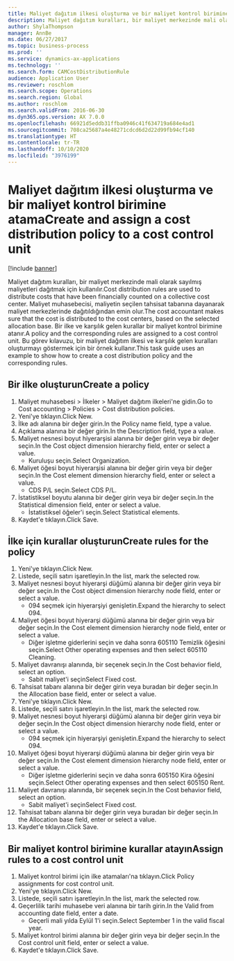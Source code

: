 ```yaml
---
title: Maliyet dağıtım ilkesi oluşturma ve bir maliyet kontrol birimine atama
description: Maliyet dağıtım kuralları, bir maliyet merkezinde mali olarak sayılmış maliyetleri dağıtmak için kullanılır.
author: ShylaThompson
manager: AnnBe
ms.date: 06/27/2017
ms.topic: business-process
ms.prod: ''
ms.service: dynamics-ax-applications
ms.technology: ''
ms.search.form: CAMCostDistributionRule
audience: Application User
ms.reviewer: roschlom
ms.search.scope: Operations
ms.search.region: Global
ms.author: roschlom
ms.search.validFrom: 2016-06-30
ms.dyn365.ops.version: AX 7.0.0
ms.openlocfilehash: 66921d5eddb31ffba0946c41f634719a684e4ad1
ms.sourcegitcommit: 708ca25687a4e48271cdcd6d2d22d99fb94cf140
ms.translationtype: HT
ms.contentlocale: tr-TR
ms.lasthandoff: 10/10/2020
ms.locfileid: "3976199"
---
```

# <a name="create-and-assign-a-cost-distribution-policy-to-a-cost-control-unit"></a><span data-ttu-id="49b65-103">Maliyet dağıtım ilkesi oluşturma ve bir maliyet kontrol birimine atama</span><span class="sxs-lookup"><span data-stu-id="49b65-103">Create and assign a cost distribution policy to a cost control unit</span></span>

[!include [banner](../../includes/banner.md)]

<span data-ttu-id="49b65-104">Maliyet dağıtım kuralları, bir maliyet merkezinde mali olarak sayılmış maliyetleri dağıtmak için kullanılır.</span><span class="sxs-lookup"><span data-stu-id="49b65-104">Cost distribution rules are used to distribute costs that have been financially counted on a collective cost center.</span></span> <span data-ttu-id="49b65-105">Maliyet muhasebecisi, maliyetin seçilen tahsisat tabanına dayanarak maliyet merkezlerinde dağıtıldığından emin olur.</span><span class="sxs-lookup"><span data-stu-id="49b65-105">The cost accountant makes sure that the cost is distributed to the cost centers, based on the selected allocation base.</span></span> <span data-ttu-id="49b65-106">Bir ilke ve karşılık gelen kurallar bir maliyet kontrol birimine atanır.</span><span class="sxs-lookup"><span data-stu-id="49b65-106">A policy and the corresponding rules are assigned to a cost control unit.</span></span> <span data-ttu-id="49b65-107">Bu görev kılavuzu, bir maliyet dağıtım ilkesi ve karşılık gelen kuralları oluşturmayı göstermek için bir örnek kullanır.</span><span class="sxs-lookup"><span data-stu-id="49b65-107">This task guide uses an example to show how to create a cost distribution policy and the corresponding rules.</span></span>


## <a name="create-a-policy"></a><span data-ttu-id="49b65-108">Bir ilke oluşturun</span><span class="sxs-lookup"><span data-stu-id="49b65-108">Create a policy</span></span>
1. <span data-ttu-id="49b65-109">Maliyet muhasebesi > İlkeler > Maliyet dağıtım ilkeleri'ne gidin.</span><span class="sxs-lookup"><span data-stu-id="49b65-109">Go to Cost accounting > Policies > Cost distribution policies.</span></span>
2. <span data-ttu-id="49b65-110">Yeni'ye tıklayın.</span><span class="sxs-lookup"><span data-stu-id="49b65-110">Click New.</span></span>
3. <span data-ttu-id="49b65-111">İlke adı alanına bir değer girin.</span><span class="sxs-lookup"><span data-stu-id="49b65-111">In the Policy name field, type a value.</span></span>
4. <span data-ttu-id="49b65-112">Açıklama alanına bir değer girin.</span><span class="sxs-lookup"><span data-stu-id="49b65-112">In the Description field, type a value.</span></span>
5. <span data-ttu-id="49b65-113">Maliyet nesnesi boyut hiyerarşisi alanına bir değer girin veya bir değer seçin.</span><span class="sxs-lookup"><span data-stu-id="49b65-113">In the Cost object dimension hierarchy field, enter or select a value.</span></span>
    * <span data-ttu-id="49b65-114">Kuruluşu seçin.</span><span class="sxs-lookup"><span data-stu-id="49b65-114">Select Organization.</span></span>  
6. <span data-ttu-id="49b65-115">Maliyet öğesi boyut hiyerarşisi alanına bir değer girin veya bir değer seçin.</span><span class="sxs-lookup"><span data-stu-id="49b65-115">In the Cost element dimension hierarchy field, enter or select a value.</span></span>
    * <span data-ttu-id="49b65-116">CDS P/L seçin.</span><span class="sxs-lookup"><span data-stu-id="49b65-116">Select CDS P/L.</span></span>  
7. <span data-ttu-id="49b65-117">İstatistiksel boyutu alanına bir değer girin veya bir değer seçin.</span><span class="sxs-lookup"><span data-stu-id="49b65-117">In the Statistical dimension field, enter or select a value.</span></span>
    * <span data-ttu-id="49b65-118">İstatistiksel öğeler'i seçin.</span><span class="sxs-lookup"><span data-stu-id="49b65-118">Select Statistical elements.</span></span>  
8. <span data-ttu-id="49b65-119">Kaydet'e tıklayın.</span><span class="sxs-lookup"><span data-stu-id="49b65-119">Click Save.</span></span>

## <a name="create-rules-for-the-policy"></a><span data-ttu-id="49b65-120">İlke için kurallar oluşturun</span><span class="sxs-lookup"><span data-stu-id="49b65-120">Create rules for the policy</span></span>
1. <span data-ttu-id="49b65-121">Yeni'ye tıklayın.</span><span class="sxs-lookup"><span data-stu-id="49b65-121">Click New.</span></span>
2. <span data-ttu-id="49b65-122">Listede, seçili satırı işaretleyin.</span><span class="sxs-lookup"><span data-stu-id="49b65-122">In the list, mark the selected row.</span></span>
3. <span data-ttu-id="49b65-123">Maliyet nesnesi boyut hiyerarşi düğümü alanına bir değer girin veya bir değer seçin.</span><span class="sxs-lookup"><span data-stu-id="49b65-123">In the Cost object dimension hierarchy node field, enter or select a value.</span></span>
    * <span data-ttu-id="49b65-124">094 seçmek için hiyerarşiyi genişletin.</span><span class="sxs-lookup"><span data-stu-id="49b65-124">Expand the hierarchy to select 094.</span></span>  
4. <span data-ttu-id="49b65-125">Maliyet öğesi boyut hiyerarşi düğümü alanına bir değer girin veya bir değer seçin.</span><span class="sxs-lookup"><span data-stu-id="49b65-125">In the Cost element dimension hierarchy node field, enter or select a value.</span></span>
    * <span data-ttu-id="49b65-126">Diğer işletme giderlerini seçin ve daha sonra 605110 Temizlik öğesini seçin.</span><span class="sxs-lookup"><span data-stu-id="49b65-126">Select Other operating expenses and then select 605110 Cleaning.</span></span>  
5. <span data-ttu-id="49b65-127">Maliyet davranışı alanında, bir seçenek seçin.</span><span class="sxs-lookup"><span data-stu-id="49b65-127">In the Cost behavior field, select an option.</span></span>
    * <span data-ttu-id="49b65-128">Sabit maliyet'i seçin</span><span class="sxs-lookup"><span data-stu-id="49b65-128">Select Fixed cost.</span></span>  
6. <span data-ttu-id="49b65-129">Tahsisat tabanı alanına bir değer girin veya buradan bir değer seçin.</span><span class="sxs-lookup"><span data-stu-id="49b65-129">In the Allocation base field, enter or select a value.</span></span>
7. <span data-ttu-id="49b65-130">Yeni'ye tıklayın.</span><span class="sxs-lookup"><span data-stu-id="49b65-130">Click New.</span></span>
8. <span data-ttu-id="49b65-131">Listede, seçili satırı işaretleyin.</span><span class="sxs-lookup"><span data-stu-id="49b65-131">In the list, mark the selected row.</span></span>
9. <span data-ttu-id="49b65-132">Maliyet nesnesi boyut hiyerarşi düğümü alanına bir değer girin veya bir değer seçin.</span><span class="sxs-lookup"><span data-stu-id="49b65-132">In the Cost object dimension hierarchy node field, enter or select a value.</span></span>
    * <span data-ttu-id="49b65-133">094 seçmek için hiyerarşiyi genişletin.</span><span class="sxs-lookup"><span data-stu-id="49b65-133">Expand the hierarchy to select 094.</span></span>  
10. <span data-ttu-id="49b65-134">Maliyet öğesi boyut hiyerarşi düğümü alanına bir değer girin veya bir değer seçin.</span><span class="sxs-lookup"><span data-stu-id="49b65-134">In the Cost element dimension hierarchy node field, enter or select a value.</span></span>
    * <span data-ttu-id="49b65-135">Diğer işletme giderlerini seçin ve daha sonra 605150 Kira öğesini seçin.</span><span class="sxs-lookup"><span data-stu-id="49b65-135">Select Other operating expenses and then select 605150 Rent.</span></span>  
11. <span data-ttu-id="49b65-136">Maliyet davranışı alanında, bir seçenek seçin.</span><span class="sxs-lookup"><span data-stu-id="49b65-136">In the Cost behavior field, select an option.</span></span>
    * <span data-ttu-id="49b65-137">Sabit maliyet'i seçin</span><span class="sxs-lookup"><span data-stu-id="49b65-137">Select Fixed cost.</span></span>  
12. <span data-ttu-id="49b65-138">Tahsisat tabanı alanına bir değer girin veya buradan bir değer seçin.</span><span class="sxs-lookup"><span data-stu-id="49b65-138">In the Allocation base field, enter or select a value.</span></span>
13. <span data-ttu-id="49b65-139">Kaydet'e tıklayın.</span><span class="sxs-lookup"><span data-stu-id="49b65-139">Click Save.</span></span>

## <a name="assign-rules-to-a-cost-control-unit"></a><span data-ttu-id="49b65-140">Bir maliyet kontrol birimine kurallar atayın</span><span class="sxs-lookup"><span data-stu-id="49b65-140">Assign rules to a cost control unit</span></span>
1. <span data-ttu-id="49b65-141">Maliyet kontrol birimi için ilke atamaları'na tıklayın.</span><span class="sxs-lookup"><span data-stu-id="49b65-141">Click Policy assignments for cost control unit.</span></span>
2. <span data-ttu-id="49b65-142">Yeni'ye tıklayın.</span><span class="sxs-lookup"><span data-stu-id="49b65-142">Click New.</span></span>
3. <span data-ttu-id="49b65-143">Listede, seçili satırı işaretleyin.</span><span class="sxs-lookup"><span data-stu-id="49b65-143">In the list, mark the selected row.</span></span>
4. <span data-ttu-id="49b65-144">Geçerlilik tarihi muhasebe veri alanına bir tarih girin.</span><span class="sxs-lookup"><span data-stu-id="49b65-144">In the Valid from accounting date field, enter a date.</span></span>
    * <span data-ttu-id="49b65-145">Geçerli mali yılda Eylül 1'i seçin.</span><span class="sxs-lookup"><span data-stu-id="49b65-145">Select September 1 in the valid fiscal year.</span></span>  
5. <span data-ttu-id="49b65-146">Maliyet kontrol birimi alanına bir değer girin veya bir değer seçin.</span><span class="sxs-lookup"><span data-stu-id="49b65-146">In the Cost control unit field, enter or select a value.</span></span>
6. <span data-ttu-id="49b65-147">Kaydet'e tıklayın.</span><span class="sxs-lookup"><span data-stu-id="49b65-147">Click Save.</span></span>

